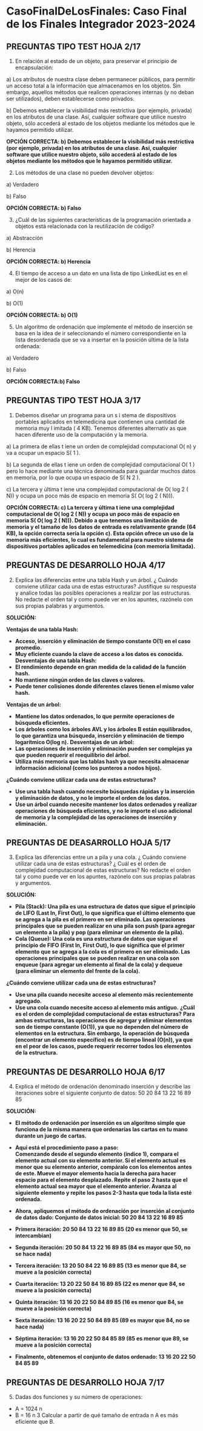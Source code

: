 # CasoFinalDeLosFinales: Caso Final de los Finales Integrador 2023-2024

## PREGUNTAS TIPO TEST HOJA 2/17

1) En relación al estado de un objeto, para preservar el principio de encapsulación:

a)    Los atributos de nuestra clase deben permanecer públicos, para permitir un acceso total a la información que almacenamos en los objetos. Sin embargo, aquellos métodos que realicen operaciones internas (y no deban ser utilizados), deben establecerse como privados.

b)    Debemos establecer la visibilidad más restrictiva (por ejemplo, privada) en los atributos de una clase. Así, cualquier software que utilice nuestro objeto, sólo accederá al estado de los objetos mediante los métodos que le hayamos permitido utilizar.

__OPCIÓN CORRECTA: b) Debemos establecer la visibilidad más restrictiva (por ejemplo, privada) en los atributos de una clase. Así, cualquier software que utilice nuestro objeto, sólo accederá al estado de los objetos mediante los métodos que le hayamos permitido utilizar.__

2) Los métodos de una clase no pueden devolver objetos:

a) Verdadero

b) Falso

__OPCIÓN CORRECTA: b) Falso__

3) ¿Cuál de las siguientes características de la programación orientada a objetos está relacionada con la reutilización de código?

a) Abstracción

b) Herencia

__OPCIÓN CORRECTA: b) Herencia__

4) El tiempo de acceso a un dato en una lista de tipo LinkedList es en el mejor de los casos de:

a) O(n)

b) O(1)

__OPCIÓN CORRECTA: b) O(1)__

5) Un algoritmo de ordenación que implemente el método de inserción se basa en la idea de ir seleccionando el número correspondiente en la lista desordenada que se va a insertar en la posición última de la lista ordenada:

a) Verdadero

b) Falso

__OPCIÓN CORRECTA:b) Falso__

## PREGUNTAS TIPO TEST HOJA 3/17

1) Debemos diseñar un programa para un s i stema de dispositivos portables aplicados  en  telemedicina  que  contienen  una  cantidad  de  memoria  muy l imitada ( 4 KB). Tenemos diferentes alternativ as que hacen diferente uso de la computación y la memoria.

a) La primera de ellas t iene un orden de complejidad computacional O( n) y va a ocupar un espacio S( 1 ).

b) La segunda de ellas t iene un orden de complejidad computacional O( 1 ) pero lo hace mediante una técnica denominada para guardar muchos datos en memoria, por lo que ocupa un espacio de S( N 2 ).

c) La tercera y última t iene una complejidad computacional de O( log 2 ( N)) y ocupa un poco más de espacio en memoria S( O( log 2 ( N))).

__OPCIÓN CORRECTA: c) La tercera y última t iene una complejidad computacional de O( log 2 ( N)) y ocupa un poco más de espacio en memoria S( O( log 2 ( N))). 
Debido a que tenemos una limitación de memoria y el tamaño de los datos de entrada es relativamente grande (64 KB), la opción correcta sería la opción c). Esta opción ofrece un uso de la memoria más eficientes, lo cual es fundamental para nuestro sistema de dispositivos portables aplicados en telemedicina (con memoria limitada).__

## PREGUNTAS DE DESARROLLO HOJA 4/17

2) Explica las diferencias entre una tabla Hash y un árbol. ¿ Cuándo conviene utilizar cada una de estas estructuras? Justifique su respuesta y analice todas las posibles operaciones a realizar por las estructuras. No redacte el orden tal y como puede ver en los apuntes, razónelo con sus propias palabras y argumentos.

__SOLUCIÓN:__

__Ventajas de una tabla Hash:__ 
- __Acceso, inserción y eliminación de tiempo constante O(1) en el caso promedio.__
- __Muy eficiente cuando la clave de acceso a los datos es conocida.__
__Desventajas de una tabla Hash:__
- __El rendimiento depende en gran medida de la calidad de la función hash.__
- __No mantiene ningún orden de las claves o valores.__
- __Puede tener colisiones donde diferentes claves tienen el mismo valor hash.__

__Ventajas de un árbol:__
- __Mantiene los datos ordenados, lo que permite operaciones de búsqueda eficientes.__
- __Los árboles como los árboles AVL y los árboles B están equilibrados, lo que garantiza una búsqueda, inserción y eliminación de tiempo logarítmico O(log n).__
__Desventajas de un árbol:__
- __Las operaciones de inserción y eliminación pueden ser complejas ya que pueden requerir el reequilibrio del árbol.__
- __Utiliza más memoria que las tablas hash ya que necesita almacenar información adicional (como los punteros a nodos hijos).__

__¿Cuándo conviene utilizar cada una de estas estructuras?__

- __Use una tabla hash cuando necesite búsquedas rápidas y la inserción y eliminación de datos, y no le importe el orden de los datos.__
- __Use un árbol cuando necesite mantener los datos ordenados y realizar operaciones de búsqueda eficientes, y no le importe el uso adicional de memoria y la complejidad de las operaciones de inserción y eliminación.__
  
## PREGUNTAS DE DEASARROLLO HOJA 5/17

3)  Explica las diferencias entre un a pila y una cola. ¿ Cuándo conviene utilizar cada una de estas estructuras? ¿ Cuál es el orden de complejidad computacional de estas estructuras? No redacte el orden tal y como puede ver en los apuntes, razónelo con sus propias palabras y argumentos.

__SOLUCIÓN:__
- __Pila (Stack):  Una pila es una estructura de datos que sigue el principio de LIFO (Last In, First Out), lo que significa que el último elemento que se agrega a la pila es el primero en ser eliminado. Las operaciones principales que se pueden realizar en una pila son push (para agregar un elemento a la pila) y pop (para eliminar un elemento de la pila).__
- __Cola (Queue):  Una cola es una estructura de datos que sigue el principio de FIFO (First In, First Out), lo que significa que el primer elemento que se agrega a la cola es el primero en ser eliminado. Las operaciones principales que se pueden realizar en una cola son enqueue (para agregar un elemento al final de la cola) y dequeue (para eliminar un elemento del frente de la cola).__

__¿Cuándo conviene utilizar cada una de estas estructuras?__

- __Use una pila cuando necesite acceso al elemento más recientemente agregado.__
- __Use una cola cuando necesite acceso al elemento más antiguo.__
__¿Cuál es el orden de complejidad computacional de estas estructuras?__
__Para ambas estructuras, las operaciones de agregar y eliminar elementos son de tiempo constante (O(1)), ya que no dependen del número de elementos en la estructura. Sin embargo, la operación de búsqueda (encontrar un elemento específico) es de tiempo lineal (O(n)), ya que en el peor de los casos, puede requerir recorrer todos los elementos de la estructura.__

## PREGUNTAS DE DESARROLLO HOJA 6/17

4)  Explica el método de ordenación denominado inserción y describe las iteraciones sobre el siguiente conjunto de datos: 50 20 84 13 22 16 89 85

__SOLUCIÓN:__
- __El método de ordenación por inserción es un algoritmo simple que funciona de la misma manera que ordenarías las cartas en tu mano durante un juego de cartas.__
- __Aquí está el procedimiento paso a paso:  
Comenzando desde el segundo elemento (índice 1), compara el elemento actual con su elemento anterior.
Si el elemento actual es menor que su elemento anterior, compáralo con los elementos antes de este. Mueve el mayor elemento hacia la derecha para hacer espacio para el elemento desplazado.
Repite el paso 2 hasta que el elemento actual sea mayor que el elemento anterior.
Avanza al siguiente elemento y repite los pasos 2-3 hasta que toda la lista esté ordenada.__

- __Ahora, apliquemos el método de ordenación por inserción al conjunto de datos dado:  Conjunto de datos inicial: 50 20 84 13 22 16 89 85__  
- __Primera iteración: 20 50 84 13 22 16 89 85 (20 es menor que 50, se intercambian)__
- __Segunda iteración: 20 50 84 13 22 16 89 85 (84 es mayor que 50, no se hace nada)__
- __Tercera iteración: 13 20 50 84 22 16 89 85 (13 es menor que 84, se mueve a la posición correcta)__
- __Cuarta iteración: 13 20 22 50 84 16 89 85 (22 es menor que 84, se mueve a la posición correcta)__
- __Quinta iteración: 13 16 20 22 50 84 89 85 (16 es menor que 84, se mueve a la posición correcta)__
- __Sexta iteración: 13 16 20 22 50 84 89 85 (89 es mayor que 84, no se hace nada)__
- __Séptima iteración: 13 16 20 22 50 84 85 89 (85 es menor que 89, se mueve a la posición correcta)__
- __Finalmente, obtenemos el conjunto de datos ordenado: 13 16 20 22 50 84 85 89__
  
## PREGUNTAS DE DESARROLLO HOJA 7/17

5) Dadas dos funciones y su número de operaciones:
- A = 1024 n
- B = 16 n 3
Calcular a partir de qué tamaño de entrada n A es más eficiente que B.
